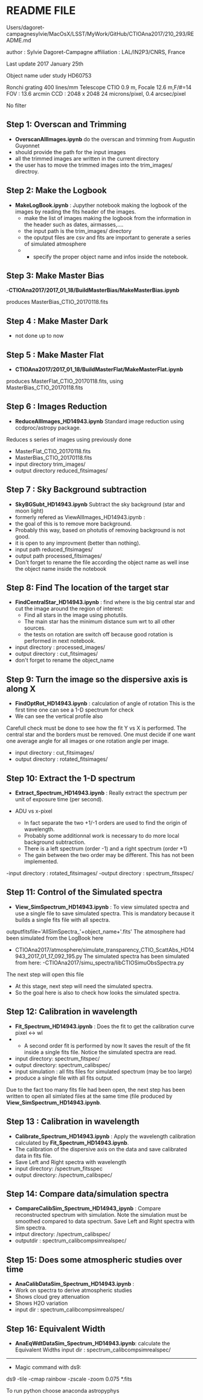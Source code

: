 README FILE
===========
Users/dagoret-campagnesylvie/MacOsX/LSST/MyWork/GitHub/CTIOAna2017/210_293/README.md


author : Sylvie Dagoret-Campagne
affiliation : LAL/IN2P3/CNRS, France

Last update 2017 January 25th


Object name uder study HD60753

Ronchi grating 400 lines/mm
Telescope CTIO 0.9 m, Focale 12.6 m,F/#=14
FOV : 13.6 arcmin
CCD : 2048 x 2048
24 microns/pixel, 0.4 arcsec/pixel

No filter

## Step 1: Overscan and Trimming
- **OverscanAllImages.ipynb** do the overscan and trimming from Augustin Guyonnet
- should provide the path for the input images
- all the trimmed images are written in the current directory
- the user has to move the trimmed images into the trim_images/ directroy.

## Step 2: Make the Logbook

- **MakeLogBook.ipynb** :  Jupyther notebook making the logbook of the images by reading the fits header of the images.
  - make the list of images making the logbook from the information in the header such as dates, airmasses,....
  - the input path is the trim_images/ directory 
  - the oputput files are csv and fits are important to generate a series of simulated atmosphere
  - - specify the proper object name and infos inside the notebook.

  
##  Step 3: Make Master Bias
-**CTIOAna2017/2017_01_18/BuildMasterBias/MakeMasterBias.ipynb**

produces  MasterBias_CTIO_20170118.fits				
## Step 4 : Make Master Dark
- not done up to now

## Step 5 : Make Master Flat
- **CTIOAna2017/2017_01_18/BuildMasterFlat/MakeMasterFlat.ipynb**

produces  MasterFlat_CTIO_20170118.fits, using  MasterBias_CTIO_20170118.fits				


## Step 6 : Images Reduction
- **ReduceAllImages_HD14943.ipynb** Standard image reduction using ccdproc/astropy package.

Reduces s series of images using previously done
- MasterFlat_CTIO_20170118.fits
- MasterBias_CTIO_20170118.fits	
- input directory trim_images/
- output directory reduced_fitsimages/

## Step 7 : Sky Background subtraction
- **SkyBGSubt_HD14943.ipynb** Subtract the sky background (star and moon light)
- formerly refered as ViewAllImages_HD14943.ipynb : 
- the goal of this is to remove more background.
- Probably this way, based on photutis of removing background is not good.
- it is open to any improvment (better than nothing).
- input path reduced_fitsimages/
- output path processed_fitsimages/
- Don't forget to rename the file according the object name as well inse the object name inside the notebook


## Step 8: Find The location of the target star

- **FindCentralStar_HD14943.ipynb**	: find where is the big central star and cut the image around the region of interest:
	- Find all stars in the image using photutils. 
	- The main star has the minimum distance sum wrt to all other sources.
	- the tests on rotation are switch off because good rotation is performed in next notebook.
- input directory : processed_images/
- output directory : cut_fitsimages/
- don't forget to rename the object_name

## Step 9: Turn the image so the dispersive axis is along X

- **FindOptRot_HD14943.ipynb** : calculation of angle of rotation
This is the first time one can see a 1-D spectrum for check
- We can see the vertical profile also

Carefull check must be done to see how the fit Y vs X is performed. The central star and the borders must be removed.
One must decide if one want one average angle for all images or one rotation angle per image.
- input directory : cut_fitsimages/
- output directory : rotated_fitsimages/

## Step 10: Extract the 1-D spectrum

- **Extract_Spectrum_HD14943.ipynb** : Really extract the spectrum per unit of exposure time (per second). 
- ADU vs x-pixel

	- In fact separate the two +1/-1 orders are used to find the origin of wavelength.
	- Probably some additionnal work is necessary to do more local background subtraction.
	- There is a left spectrum (order -1) and a right spectrum (order +1)
	- The gain between the two order may be different. This has not been implemented.

-input directory : rotated_fitsimages/
-output directory : spectrum_fitsspec/

## Step 11: Control of the Simulated spectra
- **View_SimSpectrum_HD14943.ipynb** : To view simulated spectra and use a single file to save simulated spectra.
This is mandatory because it builds a single fits file with all spectra.

outputfitsfile='AllSimSpectra_'+object_name+'.fits'
The atmosphere had been simulated from the LogBook here
- CTIOAna2017/atmosphere/simulate_transparency_CTIO_ScattAbs_HD14943_2017_01_17_092_195.py
The simulated spectra has been simulated from here:
-CTIOAna2017/simu_spectra/libCTIOSimuObsSpectra.py

 The next step will open this file
- At this stage, next step will need the simulated spectra.
- So the goal here is also to check how looks the simulated spectra.


## Step 12: Calibration in wavelength

- **Fit_Spectrum_HD14943.ipynb** : Does the fit to get the calibration curve pixel <-> wl
- - A second order fit is performed by now
   It saves the result of the fit inside a single fits file.
   Notice the simulated spectra are read.
 - input directory: spectrum_fitspec/
 - output directory: spectrum_calibspec/
 - input simulation :  all fits files for simulated spectrum (may be too large)
 - produce a single file with all fits output.

 Due to the fact too many fits file had been open, the next step has been written
 to open all simlated files at the same time (file produced by  **View_SimSpectrum_HD14943.ipynb**.
   
## Step 13 : Calibration in wavelength 
- **Calibrate_Spectrum_HD14943.ipynb** :  Apply the wavelength calibration calculated by  **Fit_Spectrum_HD14943.ipynb**.
- The calibration of the dispersive axis on the data and save calibrated data in fits file.
- Save Left and Right spectra with wavelength
- input directory: /spectrum_fitsspec
- output directory: /spectrum_calibspec/ 

## Step 14: Compare data/simulation spectra
- **CompareCalibSim_Spectrum_HD14943_ipynb** : Compare reconstructed spectrum with simulation. Note the simulation must be smoothed compared to data spectrum.
Save Left and Right spectra with Sim spectra.
- intput directory: /spectrum_calibspec/ 
- outputdir : spectrum_calibcompsimrealspec/

## Step 15: Does some atmospheric studies over time
- **AnaCalibDataSim_Spectrum_HD14943.ipynb** :
- Work on spectra to derive atmospheric studies
- Shows cloud grey attenuation
- Shows H2O variation
- input dir : spectrum_calibcompsimrealspec/

## Step 16: Equivalent Width
- **AnaEqWdtDataSim_Spectrum_HD14943.ipynb**:
calculate  the Equivalent Widths
input dir : spectrum_calibcompsimrealspec/

-----------------------

- Magic command with ds9:

ds9 -tile -cmap rainbow -zscale  -zoom 0.075  *.fits

To run python choose anaconda astropyphys
	
